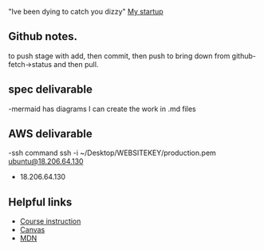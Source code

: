 "Ive been dying to catch you dizzy"
[My startup](https://github.com/Ty-Oustrich/startup)

## Github notes.
to push stage with add, then commit, then push
to bring down from github- fetch->status and then pull.

## spec delivarable
-mermaid has diagrams I can create the work in .md files

## AWS delivarable
-ssh command
  ssh -i ~/Desktop/WEBSITEKEY/production.pem ubuntu@18.206.64.130
- 18.206.64.130



## Helpful links
- [Course instruction](https://github.com/webprogramming260)
- [Canvas](https://byu.instructure.com)
- [MDN](https://developer.mozilla.org)
